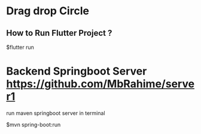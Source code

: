 # Drag drop Circle

## How to Run Flutter Project ?
 
$flutter run

# Backend Springboot Server https://github.com/MbRahime/server1

run maven springboot server in terminal

$mvn spring-boot:run
